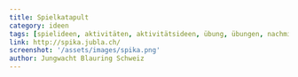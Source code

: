 ```yaml
---
title: Spielkatapult
category: ideen
tags: [spielideen, aktivitäten, aktivitätsideen, übung, übungen, nachmittag]
link: http://spika.jubla.ch/
screenshot: '/assets/images/spika.png'
author: Jungwacht Blauring Schweiz
---
```




